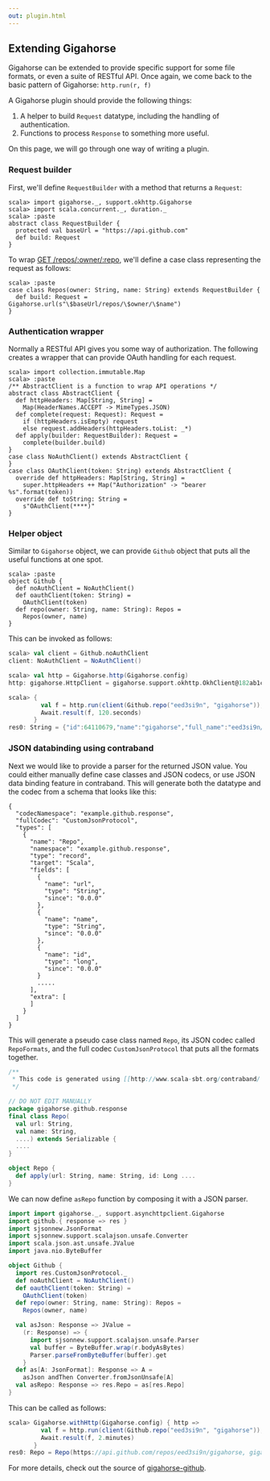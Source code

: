 ```yaml
---
out: plugin.html
---
```


  [get]: https://developer.github.com/v3/repos/#get
  [gigahorse-github]: https://github.com/eed3si9n/gigahorse-github/tree/vgigahorse0.1.1_0.1.0

Extending Gigahorse
-------------------

Gigahorse can be extended to provide specific support for some file formats, or even a suite of RESTful API.
Once again, we come back to the basic pattern of Gigahorse: `http.run(r, f)`

A Gigahorse plugin should provide the following things:

1. A helper to build `Request` datatype, including the handling of authentication.
2. Functions to process `Response` to something more useful.

On this page, we will go through one way of writing a plugin.

### Request builder

First, we'll define `RequestBuilder` with a method that returns a `Request`:

```console:new
scala> import gigahorse._, support.okhttp.Gigahorse
scala> import scala.concurrent._, duration._
scala> :paste
abstract class RequestBuilder {
  protected val baseUrl = "https://api.github.com"
  def build: Request
}
```

To wrap [GET /repos/:owner/:repo][get], we'll define a case class representing the request as follows:

```console
scala> :paste
case class Repos(owner: String, name: String) extends RequestBuilder {
  def build: Request = Gigahorse.url(s"\$baseUrl/repos/\$owner/\$name")
}
```

### Authentication wrapper

Normally a RESTful API gives you some way of authorization.
The following creates a wrapper that can provide OAuth handling for each request.

```console
scala> import collection.immutable.Map
scala> :paste
/** AbstractClient is a function to wrap API operations */
abstract class AbstractClient {
  def httpHeaders: Map[String, String] =
    Map(HeaderNames.ACCEPT -> MimeTypes.JSON)
  def complete(request: Request): Request =
    if (httpHeaders.isEmpty) request
    else request.addHeaders(httpHeaders.toList: _*)
  def apply(builder: RequestBuilder): Request =
    complete(builder.build)
}
case class NoAuthClient() extends AbstractClient {
}
case class OAuthClient(token: String) extends AbstractClient {
  override def httpHeaders: Map[String, String] =
    super.httpHeaders ++ Map("Authorization" -> "bearer %s".format(token))
  override def toString: String =
    s"OAuthClient(****)"
}
```

### Helper object

Similar to `Gigahorse` object, we can provide `Github` object that puts all the useful functions at one spot.

```console
scala> :paste
object Github {
  def noAuthClient = NoAuthClient()
  def oauthClient(token: String) =
    OAuthClient(token)
  def repo(owner: String, name: String): Repos =
    Repos(owner, name)
}
```

This can be invoked as follows:

```scala
scala> val client = Github.noAuthClient
client: NoAuthClient = NoAuthClient()

scala> val http = Gigahorse.http(Gigahorse.config)
http: gigahorse.HttpClient = gigahorse.support.okhttp.OkhClient@182ab1c0

scala> {
         val f = http.run(client(Github.repo("eed3si9n", "gigahorse")), Gigahorse.asString andThen (_.take(60)) )
         Await.result(f, 120.seconds)
       }
res0: String = {"id":64110679,"name":"gigahorse","full_name":"eed3si9n/giga
```

### JSON databinding using contraband

Next we would like to provide a parser for the returned JSON value.
You could either manually define case classes and JSON codecs, or use JSON data binding feature in contraband.
This will generate both the datatype and the codec from a schema that looks like this:

```
{
  "codecNamespace": "example.github.response",
  "fullCodec": "CustomJsonProtocol",
  "types": [
    {
      "name": "Repo",
      "namespace": "example.github.response",
      "type": "record",
      "target": "Scala",
      "fields": [
        {
          "name": "url",
          "type": "String",
          "since": "0.0.0"
        },
        {
          "name": "name",
          "type": "String",
          "since": "0.0.0"
        },
        {
          "name": "id",
          "type": "long",
          "since": "0.0.0"
        }
        .....
      ],
      "extra": [
      ]
    }
  ]
}
```

This will generate a pseudo case class named `Repo`, its JSON codec called `RepoFormats`,
and the full codec `CustomJsonProtocol` that puts all the formats together.


```scala
/**
 * This code is generated using [[http://www.scala-sbt.org/contraband/ sbt-contraband]].
 */

// DO NOT EDIT MANUALLY
package gigahorse.github.response
final class Repo(
  val url: String,
  val name: String,
  ....) extends Serializable {
  ....
}

object Repo {
  def apply(url: String, name: String, id: Long ....
}
```

We can now define `asRepo` function by composing it with a JSON parser.

```scala
import import gigahorse._, support.asynchttpclient.Gigahorse
import github.{ response => res }
import sjsonnew.JsonFormat
import sjsonnew.support.scalajson.unsafe.Converter
import scala.json.ast.unsafe.JValue
import java.nio.ByteBuffer

object Github {
  import res.CustomJsonProtocol._
  def noAuthClient = NoAuthClient()
  def oauthClient(token: String) =
    OAuthClient(token)
  def repo(owner: String, name: String): Repos =
    Repos(owner, name)

  val asJson: Response => JValue =
    (r: Response) => {
      import sjsonnew.support.scalajson.unsafe.Parser
      val buffer = ByteBuffer.wrap(r.bodyAsBytes)
      Parser.parseFromByteBuffer(buffer).get
    }
  def as[A: JsonFormat]: Response => A =
    asJson andThen Converter.fromJsonUnsafe[A]
  val asRepo: Response => res.Repo = as[res.Repo]
}
```

This can be called as follows:

```scala
scala> Gigahorse.withHttp(Gigahorse.config) { http =>
         val f = http.run(client(Github.repo("eed3si9n", "gigahorse")), Github.asRepo)
         Await.result(f, 2.minutes)
       }
res0: Repo = Repo(https://api.github.com/repos/eed3si9n/gigahorse, gigahorse, 64110679,...
```

For more details, check out the source of [gigahorse-github][gigahorse-github].
